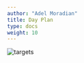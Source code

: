 ```yaml
---
author: "Adel Moradian"
title: Day Plan
type: docs
weight: 10
---
```


![targets](/images/DayPlan.png)
